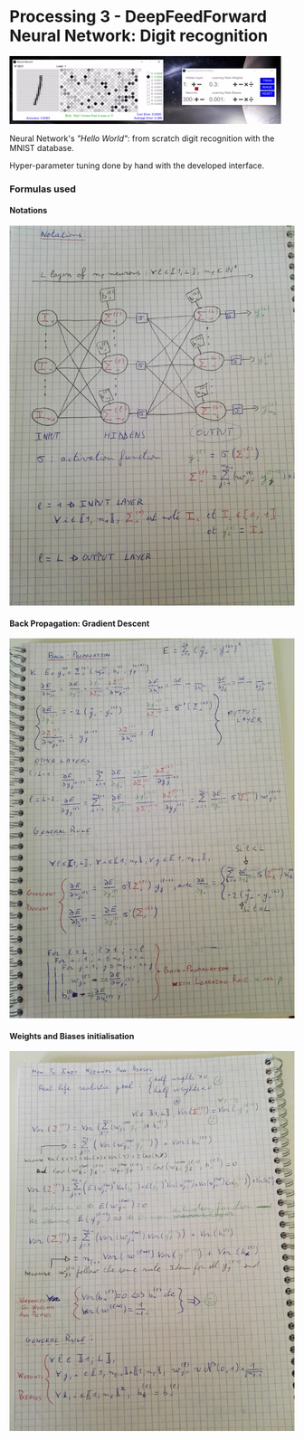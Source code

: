 # Processing 3 - DeepFeedForward Neural Network: Digit recognition

![gif](data/gif/NeuralNetwork.gif)

Neural Network's *"Hello World"*: from scratch digit recognition with the MNIST database.

Hyper-parameter tuning done by hand with the developed interface.

### Formulas used

#### Notations

![Notations](data/images/Notations.jpg)

#### Back Propagation: Gradient Descent

![BackProp](data/images/BackProp.jpg)

#### Weights and Biases initialisation

![Init](data/images/Init.jpg)